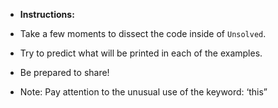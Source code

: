 * **Instructions:**

* Take a few moments to dissect the code inside of `Unsolved`.

* Try to predict what will be printed in each of the examples.
   
* Be prepared to share!

* Note: Pay attention to the unusual use of the keyword: ‘this”